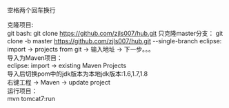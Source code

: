 ﻿空格两个回车换行

克隆项目:  
	git bash: git clone https://github.com/zjls007/hub.git 
        只克隆master分支： git clone -b master https://github.com/zjls007/hub.git --single-branch 
	eclipse: import -> projects from git -> 输入地址 -> 下一步。。。  
导入为Maven项目：  
    eclipse: import -> existing Maven Projects  
	导入后切换pom中的jdk版本为本地jdk版本:1.6,1.7,1.8  
	右键工程 -> Maven -> update project  
运行项目：  
    mvn tomcat7:run  
